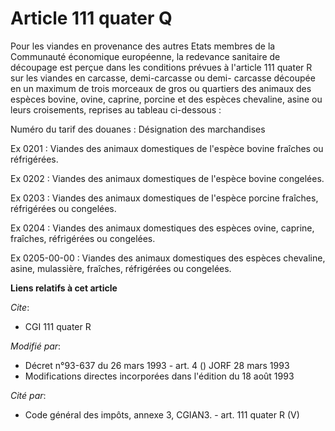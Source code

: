 # Article 111 quater Q

Pour les viandes en provenance des autres Etats membres de la Communauté économique européenne, la redevance sanitaire de
découpage est perçue dans les conditions prévues à l'article 111 quater R sur les viandes en carcasse, demi-carcasse ou demi-
carcasse découpée en un maximum de trois morceaux de gros ou quartiers des animaux des espèces bovine, ovine, caprine,
porcine et des espèces chevaline, asine ou leurs croisements, reprises au tableau ci-dessous :

Numéro du tarif des douanes : Désignation des marchandises

Ex 0201 : Viandes des animaux domestiques de l'espèce bovine fraîches ou réfrigérées.

Ex 0202 : Viandes des animaux domestiques de l'espèce bovine congelées.

Ex 0203 : Viandes des animaux domestiques de l'espèce porcine fraîches, réfrigérées ou congelées.

Ex 0204 : Viandes des animaux domestiques des espèces ovine, caprine, fraîches, réfrigérées ou congelées.

Ex 0205-00-00 : Viandes des animaux domestiques des espèces chevaline, asine, mulassière, fraîches, réfrigérées ou congelées.

**Liens relatifs à cet article**

_Cite_:

  - CGI 111 quater R

_Modifié par_:

  - Décret n°93-637 du 26 mars 1993 - art. 4 () JORF 28 mars 1993
  - Modifications directes incorporées dans l'édition du 18 août 1993

_Cité par_:

  - Code général des impôts, annexe 3, CGIAN3. - art. 111 quater R (V)
